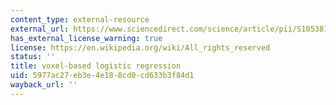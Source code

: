 ```yaml
---
content_type: external-resource
external_url: https://www.sciencedirect.com/science/article/pii/S1053811917301787?via%3Dihub
has_external_license_warning: true
license: https://en.wikipedia.org/wiki/All_rights_reserved
status: ''
title: voxel-based logistic regression
uid: 5977ac27-eb3e-4e18-8cd0-cd633b3f84d1
wayback_url: ''
---
```

